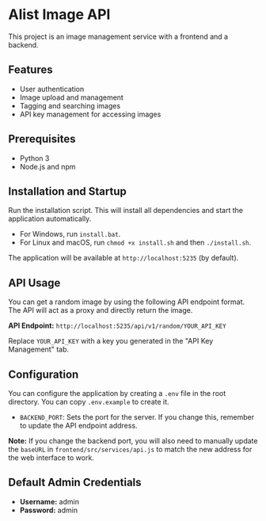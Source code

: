 # Alist Image API

This project is an image management service with a frontend and a backend.

## Features

- User authentication
- Image upload and management
- Tagging and searching images
- API key management for accessing images

## Prerequisites

- Python 3
- Node.js and npm

## Installation and Startup

Run the installation script. This will install all dependencies and start the application automatically.
-   For Windows, run `install.bat`.
-   For Linux and macOS, run `chmod +x install.sh` and then `./install.sh`.

The application will be available at `http://localhost:5235` (by default).

## API Usage

You can get a random image by using the following API endpoint format. The API will act as a proxy and directly return the image.

**API Endpoint:**
`http://localhost:5235/api/v1/random/YOUR_API_KEY`

Replace `YOUR_API_KEY` with a key you generated in the "API Key Management" tab.

## Configuration

You can configure the application by creating a `.env` file in the root directory. You can copy `.env.example` to create it.

-   `BACKEND_PORT`: Sets the port for the server. If you change this, remember to update the API endpoint address.

**Note:** If you change the backend port, you will also need to manually update the `baseURL` in `frontend/src/services/api.js` to match the new address for the web interface to work.

## Default Admin Credentials

-   **Username:** admin
-   **Password:** admin